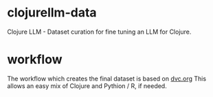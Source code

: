 # clojurellm-data
Clojure LLM - Dataset curation for fine tuning an LLM for Clojure.

# workflow
The workflow which creates the final dataset is based on [dvc.org](http://dvc.org)
This allows an easy mix of Clojure and Pythion / R, if needed.
